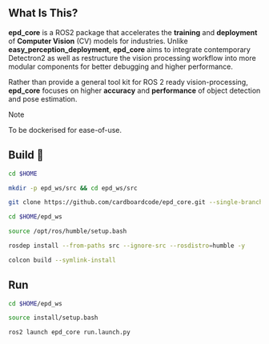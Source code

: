 ## **What Is This?**

**epd_core** is a ROS2 package that accelerates the **training** and **deployment** of **Computer Vision** (CV) models for industries. Unlike **easy_perception_deployment**, **epd_core** aims to integrate contemporary Detectron2 as well as restructure the vision processing workflow into more modular components for better debugging and higher performance. 

Rather than provide a general tool kit for ROS 2 ready vision-processing, **epd_core** focuses on higher **accuracy** and **performance** of object detection and pose estimation. 

> [!NOTE]  
> To be dockerised for ease-of-use.

## **Build** :hammer:

```bash
cd $HOME
```

```bash
mkdir -p epd_ws/src && cd epd_ws/src
```

```bash
git clone https://github.com/cardboardcode/epd_core.git --single-branch --branch forward-dev --depth 1
```

```bash
cd $HOME/epd_ws
```

```bash
source /opt/ros/humble/setup.bash
```

```bash
rosdep install --from-paths src --ignore-src --rosdistro=humble -y
```

```bash
colcon build --symlink-install
```

## **Run** 

```bash
cd $HOME/epd_ws
```

```bash
source install/setup.bash
```

```bash
ros2 launch epd_core run.launch.py
```
